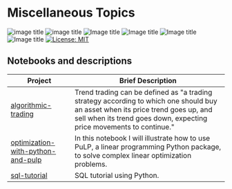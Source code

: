 # Miscellaneous Topics 
![image title](https://img.shields.io/badge/work-in%20progress-blue.svg) ![image title](https://img.shields.io/badge/statsmodels-v0.8.0-blue.svg) ![Image title](https://img.shields.io/badge/sklearn-0.19.1-orange.svg) ![Image title](https://img.shields.io/badge/pandas-0.22.0-red.svg) ![Image title](https://img.shields.io/badge/numpy-1.14.2-green.svg) ![Image title](https://img.shields.io/badge/matplotlib-v2.1.2-orange.svg) [![License: MIT](https://img.shields.io/badge/License-MIT-yellow.svg)](https://opensource.org/licenses/MIT)

## Notebooks and descriptions

| Project | Brief Description |
|--------------------------------------------------------------------------------------------------------------|-------------------------------------------------------------------------------------------------------------------------------------------------------------------|
| [algorithmic-trading](http://nbviewer.jupyter.org/github/marcotav/miscellaneous/blob/master/trading-algorithms/notebooks/algorithmic-trading-basic-strategies.ipynb) | Trend trading can be defined as "a trading strategy according to which one should buy an asset when its price trend goes up, and sell when its trend goes down, expecting price movements to continue."|
| [optimization-with-python-and-pulp](http://nbviewer.jupyter.org/github/marcotav/miscellaneous/blob/master/optimization/notebooks/optimization_with_pulp_python.ipynb) | In this notebook I will illustrate how to use PuLP, a linear programming Python package, to solve complex linear optimization problems.|
| [sql-tutorial](https://github.com/marcotav/miscellaneous/blob/master/sql-tutorial/notebooks/sql-tutorial.ipynb) | SQL tutorial using Python.|

